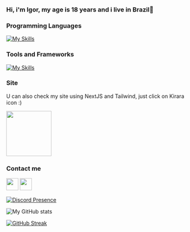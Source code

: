 ### Hi, i'm Igor, my age is 18 years and i live in Brazil👋

### Programming Languages

[![My Skills](https://skillicons.dev/icons?i=js,ts,java,css,html,lua,python,react)](https://skillicons.dev)

### Tools and Frameworks

[![My Skills](https://skillicons.dev/icons?i=tailwind,bootstrap,vscode,visualstudio,idea,nextjs)](https://skillicons.dev)


### Site

U can also check my site using NextJS and Tailwind, just click on Kirara icon :)

<a href="https://ayame.live" target="_blank" rel="noreferrer"><img src="https://pbs.twimg.com/media/FtVP3QxaAAAMQZr?format=jpg&name=large" height="120"/></a>

### Contact me

 <a href="https://discord.com/users/AyameIgor#4479" target="_blank" rel="noreferrer"><img src="https://raw.githubusercontent.com/danielcranney/readme-generator/main/public/icons/socials/discord.svg" width="32" height="32"/></a> <a href="https://www.github.com/igortfreitas" target="_blank" rel="noreferrer"><img src="https://raw.githubusercontent.com/danielcranney/readme-generator/main/public/icons/socials/github.svg" width="32" height="32" /></a>

[![Discord Presence](https://lanyard.cnrad.dev/api/633308884936687629)](https://discord.com/users/633308884936687629)

 ![My GitHub stats](https://github-readme-stats.vercel.app/api?username=igortfreitas&count_private=true&theme=dracula)

 [![GitHub Streak](https://streak-stats.demolab.com/?user=igortfreitas&theme=buefy-dark)](https://git.io/streak-stats)
